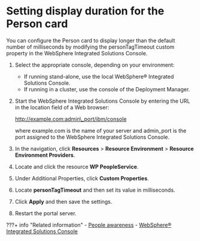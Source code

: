 # Setting display duration for the Person card

You can configure the Person card to display longer than the default number of milliseconds by modifying the personTagTimeout custom property in the WebSphere Integrated Solutions Console.

1.  Select the appropriate console, depending on your environment:

    -   If running stand-alone, use the local WebSphere® Integrated Solutions Console.
    -   If running in a cluster, use the console of the Deployment Manager.
2.  Start the WebSphere Integrated Solutions Console by entering the URL in the location field of a Web browser:

    http://example.com:admin\_port/ibm/console

    where example.com is the name of your server and admin\_port is the port assigned to the WebSphere Integrated Solutions Console.

3.  In the navigation, click **Resources** \> **Resource Environment** \> **Resource Environment Providers**.

4.  Locate and click the resource **WP PeopleService**.

5.  Under Additional Properties, click **Custom Properties**.

6.  Locate **personTagTimeout** and then set its value in milliseconds.

7.  Click **Apply** and then save the settings.

8.  Restart the portal server.



???+ info "Related information"
    - [People awareness](https://help.hcltechsw.com/digital-experience/9.5/collab/i_coll_c_people_aw.html)
    - [WebSphere® Integrated Solutions Console](../../../deployment/manage/portal_admin_tools/WebSphere_Integrated_Solutions_Console.md)

